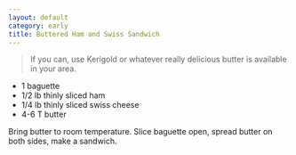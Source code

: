 ```yaml
---
layout: default
category: early
title: Buttered Ham and Swiss Sandwich
---
```


> If you can, use Kerigold or whatever really delicious butter is available in your area.

* 1 baguette
* 1/2 lb thinly sliced ham
* 1/4 lb thinly sliced swiss cheese
* 4-6 T butter

Bring butter to room temperature.
Slice baguette open, spread butter on both sides, make a sandwich.
